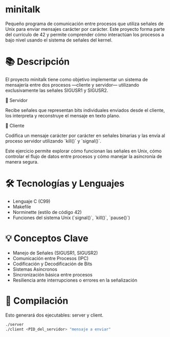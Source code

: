 # minitalk
Pequeño programa de comunicación entre procesos que utiliza señales de Unix para enviar mensajes carácter por carácter. Este proyecto forma parte del currículo de 42 y permite comprender cómo interactúan los procesos a bajo nivel usando el sistema de señales del kernel.

# 📚 Descripción
El proyecto minitalk tiene como objetivo implementar un sistema de mensajería entre dos procesos —cliente y servidor— utilizando exclusivamente las señales SIGUSR1 y SIGUSR2.

🔹 Servidor

<p>Recibe señales que representan bits individuales enviados desde el cliente, los interpreta y reconstruye el mensaje en texto plano.</p>
🔹 Cliente

<p>Codifica un mensaje carácter por carácter en señales binarias y las envía al proceso servidor utilizando `kill()` y `signal()`.</p>
Este ejercicio permite explorar cómo funcionan las señales en Unix, cómo controlar el flujo de datos entre procesos y cómo manejar la asincronía de manera segura.

# 🛠️ Tecnologías y Lenguajes
<ul> <li>Lenguaje C (C99)</li> <li>Makefile</li> <li>Norminette (estilo de código 42)</li> <li>Funciones del sistema Unix (`signal()`, `kill()`, `pause()`)</li> </ul>

# 💡 Conceptos Clave
<ul> <li>Manejo de Señales (SIGUSR1, SIGUSR2)</li> <li>Comunicación entre Procesos (IPC)</li> <li>Codificación y Decodificación de Bits</li> <li>Sistemas Asíncronos</li> <li>Sincronización básica entre procesos</li> <li>Resiliencia ante interrupciones o errores en la señalización</li> </ul>

# 🧪 Compilación
<p>Esto generará dos ejecutables: server y client.</p>

```bash
./server
./client <PID_del_servidor> "mensaje a enviar"
```

